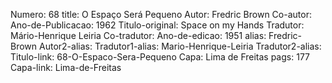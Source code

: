 Numero: 68
title: O Espaço Será Pequeno
Autor: Fredric Brown
Co-autor: 
Ano-de-Publicacao: 1962
Titulo-original: Space on my Hands
Tradutor: Mário-Henrique Leiria
Co-tradutor: 
Ano-de-edicao: 1951
alias: Fredric-Brown
Autor2-alias: 
Tradutor1-alias: Mario-Henrique-Leiria
Tradutor2-alias: 
Titulo-link: 68-O-Espaco-Sera-Pequeno
Capa: Lima de Freitas
pags: 177
Capa-link: Lima-de-Freitas